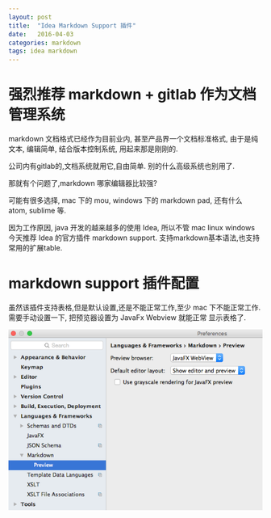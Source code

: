 ```yaml
---
layout: post
title:  "Idea Markdown Support 插件"
date:   2016-04-03
categories: markdown
tags: idea markdown
---
```


# 强烈推荐 markdown + gitlab 作为文档管理系统 #

markdown 文档格式已经作为目前业内, 甚至产品界一个文档标准格式, 由于是纯文本, 编辑简单, 结合版本控制系统, 用起来那是刚刚的.

公司内有gitlab的,文档系统就用它,自由简单. 别的什么高级系统也别用了.

那就有个问题了,markdown 哪家编辑器比较强?

可能有很多选择, mac 下的 mou, windows 下的 markdown pad, 还有什么 atom, sublime 等.

因为工作原因, java 开发的越来越多的使用 Idea, 所以不管 mac linux windows 今天推荐 Idea 的官方插件 markdown support.
支持markdown基本语法,也支持常用的扩展table.

# markdown support 插件配置 #

虽然该插件支持表格,但是默认设置,还是不能正常工作,至少 mac 下不能正常工作. 需要手动设置一下, 把预览器设置为 JavaFx Webview 就能正常
显示表格了.

![setting](assets/posts/2016-04-02-idea-markdown/idea-markdown.png)
